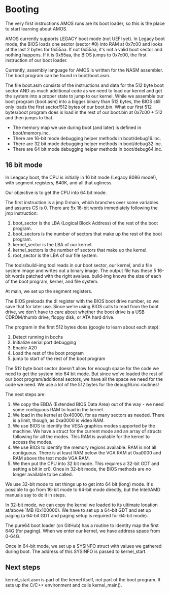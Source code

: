 #  Booting

The very first instructions AMOS runs are its boot loader, so this is the place to start learning about AMOS.

AMOS currently supports LEGACY boot mode (not UEFI yet).  In Legacy boot mode, the BIOS loads one sector (sector #0) into RAM at 0x7c00 and looks at the last 2 bytes for 0x55aa.  If not 0x55aa, it's not a valid boot sector and nothing happens.  If it is 0x55aa, the BIOS jumps to 0x7c00, the first instruction of our boot loader.

Currently, assembly language for AMOS is written for the NASM assembler.  The boot program can be found in boot/boot.asm.

The file boot.asm consists of the instructions and data for the 512 byte boot sector AND as much additional code as we need to load our kernel and get the system into a proper state to jump to our kernel.  While we assemble our boot program (boot.asm) into a bigger binary than 512 bytes, the BIOS still only loads the first sector/512 bytes of our boot.bin.  What our first 512 bytes/boot program does is load in the rest of our boot.bin at 0x7c00 + 512 and then jumps to that.

* The memory map we use during boot (and later) is defined in boot/memory.inc.
* There are 16-bit mode debugging helper methods in boot/debug16.inc.
* There are 32 bit mode debugging helper methods in boot/debug32.inc.
* There are 64 bit mode debugging helper methods in boot/debug64.inc.

## 16 bit mode

In Leagacy boot, the CPU is initially in 16 bit mode (Legacy 8086 mode!), with segment registers, 640K, and all that ugliness.

Our objective is to get the CPU into 64 bit mode.

The first instruction is a jmp 0:main, which branches over some variables and assures CS is 0.  There are 5x 16-bit words immediately following the jmp instruction:

1) boot_sector is the LBA (Logical Block Address) of the rest of the boot program.
2) boot_sectors is the number of sectors that make up the rest of the boot program.
3) kernel_sector is the LBA of our kernel.
4) kernel_sectors is the number of sectors that make up the kernel.
5) root_sector is the LBA of our file system.

The tools/build-img tool reads in our boot sector, our kernel, and a file system image and writes out a binary image.  The output file has these 5 16-bit words patched with the right avalues.  build-img knows the size of each of the boot program, kernel, and file system.

At main, we set up the segment registers.  

The BIOS preloads the dl register with the BIOS boot drive number, so we save that for later use.  Since we're using BIOS calls to read from the boot drive, we don't have to care about whether the boot drive is a USB CDROM/thumb drive, floppy disk, or ATA hard drive.

The program in the first 512 bytes does (google to learn about each step):

1) Detect running in bochs
2) Initialize serial port debugging
3) Enable A20
4) Load the rest of the boot program
5) jump to start of the rest of the boot program

The 512 byte boot sector doesn't allow for enough space for the code we need to get the system into 64 bit mode.  But since we've loaded the rest of our boot program/additional sectors, we have all the space we need for the code we need.  We use a lot of the 512 bytes for the debug16.inc routines!

The next steps are:

1) We copy the EBDA (Extended BIOS Data Area) out of the way - we need some contiguous RAM to load in the kernel.  
2) We load in the kernel at 0x40000, for as many sectors as needed.  There is a limit, though, as 0xa0000 is video RAM.
3) We use BIOS to identify the VESA graphics modes supported by the machine.  We have a struct for the current mode and an array of structs following for all the modes.  This RAM is available for the kernel to access the modes.
4) We use BIOS to identify the memory regions available.  RAM is not all contiguous.  There is at least RAM below the VGA RAM at 0xa0000 and RAM above the text mode VGA RAM.
5) We then put the CPU into 32 bit mode.  This requires a 32-bit GDT and setting a bit in cr0.  Once in 32-bit mode, the BIOS methods are no longer available to be called.

We use 32-bit mode to set things up to get into 64 bit (long) mode.  It's possible to go from 16-bit mode to 64-bit mode directly, but the Intel/AMD manuals say to do it in steps.

In 32-bit mode, we can copy the kernel we loaded to its ultimate location at/above 1MB (0x100000).  We have to set up a 64-bit GDT and set up paging (a 64-bit GDT and paging setup is required for 64-bit mode).

The pure64 boot loader (on GitHub) has a routine to identity map the first 64G (for paging).  When we enter our kernel, we have address space from 0-64G.

Once in 64-bit mode, we set up a SYSINFO struct with values we gathered during boot.  The address of this SYSINFO is passed to kernel_start.

## Next steps
kernel_start.asm is part of the kernel itself, not part of the boot program.  It sets up the C/C++ environment and calls kernel_main().


